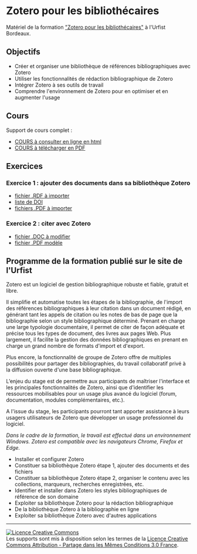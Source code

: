 # Zotero pour les bibliothécaires

Matériel de la formation ["Zotero pour les bibliothécaires"](https://sygefor.reseau-urfist.fr/#/training/9808/11657?from=true) à l'Urfist Bordeaux.

## Objectifs

* Créer et organiser une bibliothèque de références bibliographiques avec Zotero
* Utiliser les fonctionnalités de rédaction bibliographique de Zotero
* Intégrer Zotero à ses outils de travail
* Comprendre l'environnement de Zotero pour en optimiser et en augmenter l'usage


## Cours

Support de cours complet :

* [COURS à consulter en ligne en html](https://github.com/fflamerie/zotero_bibpro/blob/master/docs/zotero_bibpro_COURS.md) 
* [COURS à télécharger en PDF](https://github.com/fflamerie/zotero_bibpro/blob/master/docs/zotero_bibpro_COURS.pdf)

## Exercices
### Exercice 1 : ajouter des documents dans sa bibliothèque Zotero
  * [fichier .RDF à importer](https://raw.githubusercontent.com/fflamerie/zotero_bibpro/main/docs/zotero_bibpro_import.rdf) 
  * [liste de DOI](https://github.com/fflamerie/zotero_bibpro/blob/master/docs/zotero_bibpro_import-DOI.txt)
  * [fichiers .PDF à importer](https://github.com/fflamerie/zotero_bibpro/blob/master/docs/import-PDF)
 
### Exercice 2 : citer avec Zotero

* [fichier .DOC à modifier](https://github.com/fflamerie/zotero_bibpro/blob/master/docs/zotero_bibpro_TP_citer_EXERCICE.doc) 
* [fichier .PDF modèle](https://github.com/fflamerie/zotero_bibpro/blob/master/docs/zotero_bibpro_TP_citer_MODELE.pdf)


## Programme de la formation publié sur le site de l'Urfist

Zotero est un logiciel de gestion bibliographique robuste et fiable, gratuit et libre.

Il simplifie et automatise toutes les étapes de la bibliographie, de l'import des références bibliographiques à leur citation dans un document rédigé, en générant tant les appels de citation ou les notes de bas de page que la bibliographie selon un style bibliographique déterminé. Prenant en charge une large typologie documentaire, il permet de citer de façon adéquate et précise tous les types de document, des livres aux pages Web. Plus largement, il facilite la gestion des données bibliographiques en prenant en charge un grand nombre de formats d'import et d'export.

Plus encore, la fonctionnalité de groupe de Zotero offre de multiples possibilités pour partager des bibliographies, du travail collaboratif privé à la diffusion ouverte d'une base bibliographique. 

L’enjeu du stage est de permettre aux participants de maîtriser l'interface et les principales fonctionnalités de Zotero, ainsi que d'identifier les ressources mobilisables pour un usage plus avancé du logiciel (forum, documentation, modules complémentaires, etc.).

A l'issue du stage, les participants pourront tant apporter assistance à leurs usagers utilisateurs de Zotero que développer un usage professionnel du logiciel.


*Dans le cadre de la formation, le travail est effectué dans un environnement Windows. Zotero est compatible avec les navigateurs Chrome, Firefox et Edge.*

* Installer et configurer Zotero
* Constituer sa bibliothèque Zotero étape 1, ajouter des documents et des fichiers
* Constituer sa bibliothèque Zotero étape 2, organiser le contenu avec les collections, marqueurs, recherches enregistrées, etc.
* Identifier et installer dans Zotero les styles bibliographiques de référence de son domaine
* Exploiter sa bibliothèque Zotero pour la rédaction bibliographique
* De la bibliothèque Zotero à la bibliographie en ligne
* Exploiter sa bibliothèque Zotero avec d'autres applications

***

<a rel="license" href="http://creativecommons.org/licenses/by-sa/3.0/fr/"><img alt="Licence Creative Commons" style="border-width:0" src="https://i.creativecommons.org/l/by-sa/3.0/fr/88x31.png" /></a><br />Les supports sont mis à disposition selon les termes de la <a rel="license" href="http://creativecommons.org/licenses/by-sa/3.0/fr/">Licence Creative Commons Attribution -  Partage dans les Mêmes Conditions 3.0 France</a>.
